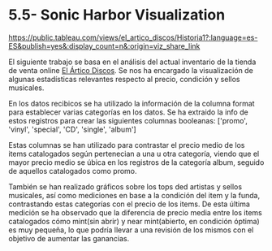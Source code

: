 # 5.5- Sonic Harbor Visualization

https://public.tableau.com/views/el_artico_discos/Historia1?:language=es-ES&publish=yes&:display_count=n&:origin=viz_share_link

El siguiente trabajo se basa en el análisis del actual inventario de la tienda de venta online [El Ártico Discos](https://www.discogs.com/es/seller/elarticodiscos/profile "El Ártico Discos"). Se nos ha encargado la visualización de algunas estadísticas relevantes respecto al precio, condición y sellos musicales.

En los datos recibicos se ha utilizado la información de la columna format para establecer varias categorías en los datos. Se ha extraido la info de estos registros para crear las siguientes columnas booleanas: ['promo', 'vinyl', 'special', 'CD', 'single', 'album']

Estas columnas se han utilizado para contrastar el precio medio de los items catalogados según pertenecian a una u otra categoría, viendo que el mayor precio medio se úbica en los registros de la categoría album, seguido de aquellos catalogados como promo.

También se han realizado gráficos sobre los tops ded artistas y sellos musicales, así como mediciones en base a la condición del item y la funda, contrastando estas categorías con el precio de los items. De esta última medición se ha observado que la diferencia de precio media entre los items catalogados cómo mint(sin abrir) y near mint(abierto, en condición óptima) es muy pequeña, lo que podría llevar a una revisión de los mismos con el objetivo de aumentar las ganancias.
